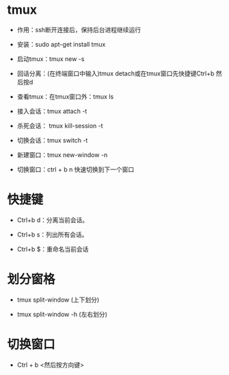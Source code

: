 # tmux

* 作用：ssh断开连接后，保持后台进程继续运行

* 安装：sudo apt-get install tmux

* 启动tmux：tmux new -s <session-name>

* 回话分离：(在终端窗口中输入)tmux detach或在tmux窗口先快捷键Ctrl+b 然后按d

* 查看tmux：在tmux窗口外：tmux ls

* 接入会话：tmux attach -t <session-name>

* 杀死会话： tmux kill-session -t <session-name>

* 切换会话：tmux switch -t <session-name>

* 新建窗口：tmux new-window -n <window-name>

* 切换窗口：ctrl + b n 快速切换到下一个窗口

# 快捷键
* Ctrl+b d：分离当前会话。

* Ctrl+b s：列出所有会话。

* Ctrl+b $：重命名当前会话
	
# 划分窗格

* tmux split-window (上下划分)

* tmux split-window -h (左右划分)
	
# 切换窗口
	
* Ctrl + b <然后按方向键>